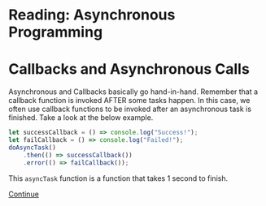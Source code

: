# Reading: Asynchronous Programming



# Callbacks and Asynchronous Calls

Asynchronous and Callbacks basically go hand-in-hand. Remember that a callback function is invoked AFTER some tasks happen. In this case, we often use callback functions to be invoked after an asynchronous task is finished. Take a look at the below example.

```javascript
let successCallback = () => console.log("Success!");
let failCallback = () => console.log("Failed!");
doAsyncTask()
    .then(() => successCallback())
    .error(() => failCallback());
```

This `asyncTask` function is a function that takes 1 second to finish. 

[Continue](./18_loading_screen.md)